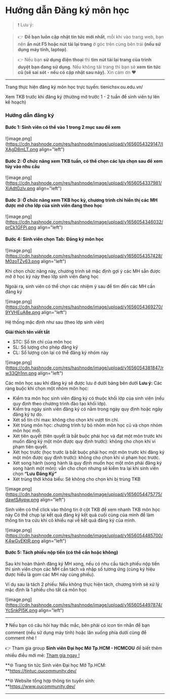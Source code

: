# Hướng dẫn Đăng ký môn học

> ❗ Lưu ý: 

>👉 **Để bạn luôn cập nhật tin tức mới nhất**, mỗi khi vào trang web, bạn nên **ấn nút F5 hoặc nút tải lại trang** ở góc trên cùng bên trái **(nếu sử dụng máy tính, laptop)**. 

>👉 Nếu bạn **sử dụng điện thoại** thì **tìm nút tải lại trang của trình duyệt bạn đang sử dụng**. Nếu không tải trang thì bạn sẽ **xem tin tức cũ (sẽ sai sót - nếu có cập nhật sau này).** Xin cảm ơn ❤

---

Trang thực hiện đăng ký môn học trực tuyến: tienichsv.ou.edu.vn/

Xem TKB trước khi đăng ký (thường mở trước 1 - 2 tuần để sinh viên tự lên kế hoạch)

### Hướng dẫn đăng ký

#### Bước 1: Sinh viên có thể vào 1 trong 2 mục sau để xem

![image.png](https://cdn.hashnode.com/res/hashnode/image/upload/v1656054329147/IXAgD8mLT.png align="left")

#### Bước 2: Ở chức năng xem TKB tuần, có thể chọn các lựa chọn sau để xem tùy vào nhu cầu

![image.png](https://cdn.hashnode.com/res/hashnode/image/upload/v1656054337981/XiAdtGzlv.png align="left")

#### Bước 3: Ở chức năng xem TKB học kỳ, chương trình chỉ hiển thị các MH được mở cho lớp của sinh viên đang theo học

![image.png](https://cdn.hashnode.com/res/hashnode/image/upload/v1656054346032/prCk1GFPj.png align="left")

#### Bước 4: Sinh viên chọn Tab: Đăng ký môn học

![image.png](https://cdn.hashnode.com/res/hashnode/image/upload/v1656054357428/M0zoTZv63.png align="left")

Khi chọn chức năng này, chương trình sẽ mặc định gợi ý các MH sẵn được mở ở học kỳ này theo lớp sinh viên đang học

Ngoài ra, sinh viên có thể chọn các nhiệm ý sau để tìm đến các MH cần đăng ký

![image.png](https://cdn.hashnode.com/res/hashnode/image/upload/v1656054369270/9YVHEuA8e.png align="left")

Hệ thống mặc định như sau (theo lớp sinh viên)

**Giải thích tên viết tắt**
- STC: Số tín chỉ của môn học
- SL: Số lượng cho phép đăng ký
- CL: Số lượng còn lại có thể đăng ký nhóm này

![image.png](https://cdn.hashnode.com/res/hashnode/image/upload/v1656054381847/rw33Qh1nn.png align="left")

Các môn học sau khi đăng ký sẽ được lưu ở dưới bảng bên dưới
**Lưu ý:** Các ràng buộc khi chọn một nhóm môn học:
- Kiểm tra môn học sinh viên đăng ký có thuộc khối lớp của sinh viên (nếu quy định theo chương trình đào tạo khối lớp).
- Kiểm tra ngày sinh viên đăng ký có nằm trong ngày quy định hoặc ngày đăng ký tự do.
- Xét số tín chỉ max: không cho chọn khi vượt tín chỉ.
- Xét trùng môn học: chương trình tự bỏ nhóm môn học cũ và chọn nhóm môn học mới.
- Xét tiên quyết (tiên quyết là bắt buộc phải học và đạt một môn trước khi muốn đăng ký một môn được quy định trước): không cho chọn khi vi phạm
tiên quyết.
- Xét học trước (học trước là bắt buộc phải học một môn trước khi đăng ký một môn được quy định trước): không cho chọn khi vi phạm học trước.
- Xét song hành (song hành là quy định muốn học một môn phải đăng ký song hành một môn): vẫn cho chọn nhưng sẽ kiểm tra lại khi sinh viên chọn
**“Lưu Đăng Ký”**
- Xét trùng thời khóa biểu: Sẽ không cho chọn khi bị trùng TKB

![image.png](https://cdn.hashnode.com/res/hashnode/image/upload/v1656054475775/dawtSAypw.png align="left")

Sinh viên có thể click vào thông tin ở cột TKB để xem nhanh TKB môn học này
Có thể chụp lại kết quả đăng ký kết quả cuối cùng của mình để làm thông tin tra cứu khi có khiếu nại về kết quả đăng ký của mình.

![image.png](https://cdn.hashnode.com/res/hashnode/image/upload/v1656054485700/K4wGvEKtR.png align="left")

#### Bước 5: Tách phiếu nộp tiền (có thể cần hoặc không)
Sau khi hoàn thành đăng ký MH xong, nếu có nhu cầu tách phiếu nộp tiền thì sinh viên chọn các MH cần tách và nhập số tương ứng (cùng ký hiệu được hiểu là gom các MH này cùng phiếu).

Ví dụ sau là tách 2 phiếu:
Nếu không thực hiện tách, chương trình sẽ xử lý mặc định là 1 phiếu cho tất cả môn học

![image.png](https://cdn.hashnode.com/res/hashnode/image/upload/v1656054497874/YcSnkPI5K.png align="left")

---

❓ Nếu bạn có câu hỏi hay thắc mắc, bên phải có icon tin nhắn để bạn comment (nếu sử dụng máy tính) hoặc lăn xuống phía dưới cùng để comment nhé !

👉 Tham gia group **Sinh viên Đại học Mở Tp.HCM - HCMCOU** để biết thêm nhiều điều mới mẻ: [Tham gia ngay !](https://www.facebook.com/groups/oumembers)

**🌐 Trang tin tức Sinh viên Đại học Mở Tp.HCM: **https://tintuc.oucommunity.dev/

**🌐 Website tổng hợp thông tin tuyển sinh: **https://www.oucommunity.dev/

---